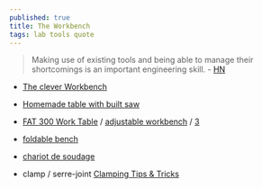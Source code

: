 ```yaml
---
published: true
title: The Workbench
tags: lab tools quote
---
```

> Making use of existing tools and being able to manage their shortcomings is an important engineering skill. - [HN](https://news.ycombinator.com/item?id=31099627)

- [The clever Workbench](https://www.youtube.com/watch?v=TPVq0zXKy3c)
- [Homemade table with built saw](https://www.youtube.com/watch?v=8r4tfG3qJn0)
- [FAT 300 Work Table](https://www.felder-group.com/en-us/shop/felder-working-tables-fat-sc125400/fat-300-work-table-sp125405) / [adjustable workbench](https://sawmillcreek.org/showthread.php?270140-Felder-FAT300-and-or-equivalent-adjustable-workbench) / [3](https://www.youtube.com/watch?v=dZp3_jQnP2M&list=LL&index=11)

- [foldable bench](https://www.youtube.com/watch?v=3QszufFTN58&list=LL&index=4)
- [chariot de soudage](https://www.youtube.com/watch?v=4QVkGkJT_kE)

- clamp / serre-joint [Clamping Tips & Tricks](https://www.youtube.com/watch?v=zIxPDbEcqcA)
